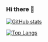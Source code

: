 ### Hi there 👋

[![GitHub stats](https://github-readme-stats.vercel.app/api?username=titaniper&hide=stars,issues&show_icons=true)](https://github.com/titaniper)


[![Top Langs](https://github-readme-stats.vercel.app/api/top-langs/?username=titaniper&layout=compact)](https://github.com/titaniper)
